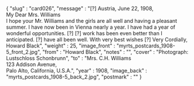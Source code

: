 {
  "slug" : "card026",
  "message" : "[?] Austria, June 22, 1908, <br>My Dear Mrs. Williams<br> I hope your Mr. Williams and the girls are all well and having a pleasant summer. I have now been in Vienna nearly a year. I have had a year of wonderful opportunities.  [?] [?] work has been even better than I anticipated. [?] have all been well. With very best wishes [?] Very Cordially, Howard Black",
  "weight" : 25,
  "image_front" : "myrts_postcards_1908-5_front_2.jpg",
  "from" : "Howard Black",
  "notes" : "",
  "cover" : "Photograph: Lustschloss Schonbrunn",
  "to" : "Mrs. C.H. Williams<br> 123 Addison Avenue,<br>Palo Alto, California, U.S.A.",
  "year" : 1908,
  "image_back" : "myrts_postcards_1908-5_back_2.jpg",
  "postmark" : ""
}
